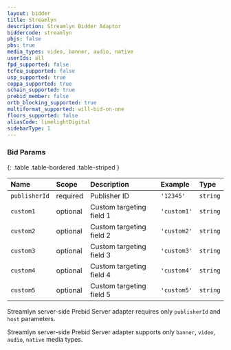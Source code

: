 ```yaml
---
layout: bidder
title: Streamlyn
description: Streamlyn Bidder Adaptor
biddercode: streamlyn
pbjs: false
pbs: true
media_types: video, banner, audio, native
userIds: all
fpd_supported: false
tcfeu_supported: false
usp_supported: true
coppa_supported: true
schain_supported: true
prebid_member: false
ortb_blocking_supported: true
multiformat_supported: will-bid-on-one
floors_supported: false
aliasCode: limelightDigital
sidebarType: 1
---
```


### Bid Params

{: .table .table-bordered .table-striped }

| Name          | Scope    | Description              | Example                  | Type     |
|:--------------|:---------|:-------------------------|:-------------------------|:---------|
| `publisherId` | required | Publisher ID             | `'12345'`                | `string` |
| `custom1`     | optional | Custom targeting field 1 | `'custom1'`              | `string` |
| `custom2`     | optional | Custom targeting field 2 | `'custom2'`              | `string` |
| `custom3`     | optional | Custom targeting field 3 | `'custom3'`              | `string` |
| `custom4`     | optional | Custom targeting field 4 | `'custom4'`              | `string` |
| `custom5`     | optional | Custom targeting field 5 | `'custom5'`              | `string` |

Streamlyn server-side Prebid Server adapter requires only `publisherId` and `host` parameters.

Streamlyn server-side Prebid Server adapter supports only `banner`, `video`, `audio`, `native` media types.
